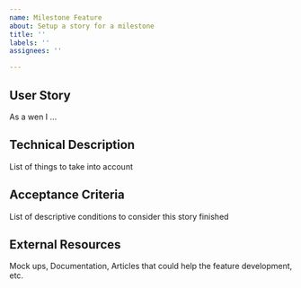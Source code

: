 ```yaml
---
name: Milestone Feature
about: Setup a story for a milestone
title: ''
labels: ''
assignees: ''

---
```


## User Story

As a <Persona> wen I ...

## Technical Description

List of things to take into account

## Acceptance Criteria

List of descriptive conditions to consider this story finished

## External Resources

Mock ups, Documentation, Articles that could help the feature development, etc.
